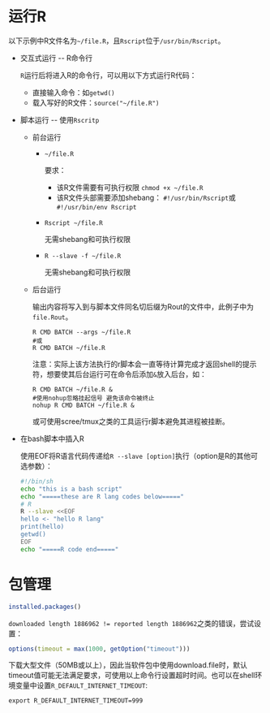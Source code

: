 # 运行R

以下示例中R文件名为`~/file.R`，且`Rscript`位于`/usr/bin/Rscript`。

- 交互式运行 -- R命令行

  `R`运行后将进入R的命令行，可以用以下方式运行R代码：

  - 直接输入命令：如`getwd()`
  - 载入写好的R文件：`source("~/file.R")`

- 脚本运行 -- 使用`Rscritp`

  - 前台运行

    - `~/file.R`

      要求：

      - 该R文件需要有可执行权限 `chmod +x ~/file.R`
      - 该R文件头部需要添加shebang： `#!/usr/bin/Rscript`或`#!/usr/bin/env Rscript`

    - `Rscript ~/file.R`

      无需shebang和可执行权限

    - `R --slave -f ~/file.R`

      无需shebang和可执行权限

  - 后台运行

    输出内容将写入到与脚本文件同名切后缀为Rout的文件中，此例子中为`file.Rout`。

    ```shell
    R CMD BATCH --args ~/file.R
    #或
    R CMD BATCH ~/file.R
    ```
    注意：实际上该方法执行的r脚本会一直等待计算完成才返回shell的提示符，想要使其后台运行可在命令后添加`&`放入后台，如：
    ```shell
    R CMD BATCH ~/file.R &
    #使用nohup忽略挂起信号 避免该命令被终止
    nohup R CMD BATCH ~/file.R &
    ```
    或可使用scree/tmux之类的工具运行r脚本避免其进程被挂断。
- 在bash脚本中插入R

  使用EOF将R语言代码传递给`R --slave [option]`执行（option是R的其他可选参数）：

  ```bash
  #!/bin/sh
  echo "this is a bash script"
  echo "=====these are R lang codes below====="
  # R
  R --slave <<EOF
  hello <- "hello R lang"
  print(hello)
  getwd()
  EOF
  echo "=====R code end====="
  ```



# 包管理

```R
installed.packages()

```

`downloaded length 1886962 != reported length 1886962`之类的错误，尝试设置：

```R
options(timeout = max(1000, getOption("timeout")))
```

下载大型文件（50MB或以上），因此当软件包中使用download.file时，默认timeout值可能无法满足要求，可使用以上命令行设置超时时间。也可以在shell环境变量中设置`R_DEFAULT_INTERNET_TIMEOUT`:

```shell
export R_DEFAULT_INTERNET_TIMEOUT=999
```

